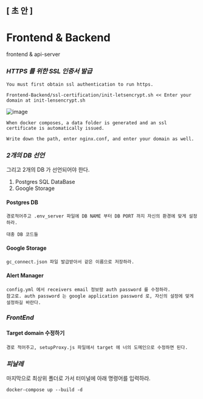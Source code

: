 ## [ 초 안 ]

# Frontend & Backend

frontend &amp; api-server

### *HTTPS 를 위한 SSL 인증서 발급*

    You must first obtain ssl authentication to run https.
    
    Frontend-Backend/ssl-certification/init-letsencrypt.sh << Enter your domain at init-lensencrypt.sh
    
![image](https://user-images.githubusercontent.com/53938323/180370292-8915ef02-16bf-490a-b995-07582c8a186d.png)

    When docker composes, a data folder is generated and an ssl certificate is automatically issued.

    Write down the path, enter nginx.conf, and enter your domain as well.
  
  
### *2개의 DB 선언* 

  그리고 2개의 DB 가 선언되어야 한다. 
  1. Postgres SQL DataBase
  2. Google Storage
  
#### Postgres DB 

    경로적어주고 .env_server 파일에 DB NAME 부터 DB PORT 까지 자신의 환경에 맞게 설정하라.
    
    대충 DB 코드들 
    
#### Google Storage

    gc_connect.json 파일 발급받아서 같은 이름으로 저장하라.
    
    
#### Alert Manager

    config.yml 에서 receivers email 정보랑 auth password 를 수정하라.
    참고로. auth password 는 google application password 로, 자신의 설정에 맞게 설정하길 바란다.
    
    
   

### *FrontEnd*

#### Target domain 수정하기

    경로 적어주고, setupProxy.js 파일에서 target 에 너의 도메인으로 수정하면 된다.
    
    
### *피날레*

마지막으로 최상위 폴더로 가서 터미널에 아래 명령어를 입력하라.
    
    docker-compose up --build -d

